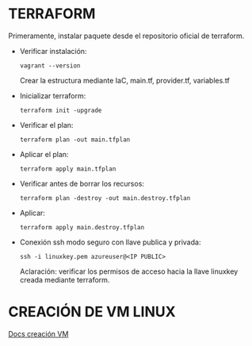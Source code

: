 # **TERRAFORM**

Primeramente, instalar paquete desde el repositorio oficial de terraform.

* Verificar instalación:

  ```
  vagrant --version
  ```

  Crear la estructura mediante IaC, main.tf, provider.tf, variables.tf
* Inicializar terraform:

  ```
  terraform init -upgrade
  ```
* Verificar el plan:

  ```
  terraform plan -out main.tfplan
  ```
* Aplicar el plan:

  ```
  terraform apply main.tfplan
  ```
* Verificar antes de borrar los recursos:

  ```
  terraform plan -destroy -out main.destroy.tfplan
  ```
* Aplicar:

  ```
  terraform apply main.destroy.tfplan
  ```
* Conexión ssh modo seguro con llave publica y privada:

  ```
  ssh -i linuxkey.pem azureuser@<IP PUBLIC>
  ```

  Aclaración: verificar los permisos de acceso hacia la llave linuxkey creada mediante terraform.



# **CREACIÓN DE VM LINUX**

[Docs creación VM](https://learn.microsoft.com/en-us/azure/virtual-machines/linux/quick-create-terraform?tabs=azure-cli)
